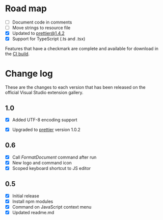 # Road map

- [ ] Document code in comments
- [ ] Move strings to resource file
- [x] Updated to prettier@1.4.2
- [x] Support for TypeScript (.ts and .tsx)

Features that have a checkmark are complete and available for
download in the
[CI build](http://vsixgallery.com/extension/J1da7ad9e-85b3-4a0c-8e45-b2ae59a575a7/).

# Change log

These are the changes to each version that has been released
on the official Visual Studio extension gallery.

## 1.0
- [x] Added UTF-8 encoding support
- [x] Upgraded to [prettier](https://github.com/jlongster/prettier) version 1.0.2


## 0.6

- [x] Call *FormatDocument* command after run
- [x] New logo and command icon
- [x] Scoped keyboard shortcut to JS editor

## 0.5

- [x] Initial release
- [x] Install npm modules
- [x] Command on JavaScript context menu
- [x] Updated readme.md